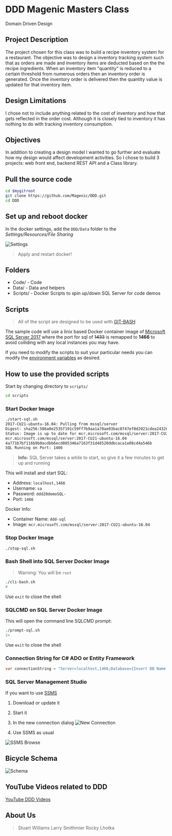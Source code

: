 # DDD Magenic Masters Class

Domain Driven Design

## Project Description

The project chosen for this class was to build a recipe inventory system for a restaurant. The objective was to design a inventory tracking system such that as orders are made and inventory items are deducted based on the the recipe ingredients. When an inventory item "quantity" is reduced to a certain threshold from numerous orders then an inventory order is generated. Once the inventory order is delivered then the quantity value is updated for that inventory item.

## Design Limitations

I chose not to include anything related to the cost of inventory and how that gets reflected in the order cost. Although it is closely tied to inventory it has nothing to do with tracking inventory consumption.

## Objectives

In addition to creating a design model I wanted to go further and evaluate how my design would affect development activities. So I chose to build 3 projects: web front end, backend REST API and a Class library. 

## Pull the source code

```sh
cd $mygitroot
git clone https://github.com/Magenic/DDD.git
cd DDD
```

## Set up and reboot docker

In the docker settings, add the `DDD/Data` folder to the *Settings/Resources/File Sharing*

![Settings](Docker-FileShare.png)

> Apply and restart docker!

## Folders

* Code/ - Code
* Data/ - Data and helpers
* Scripts/ - Docker Scripts to spin up/down SQL Server for code demos

## Scripts

> All of the script are designed to be used with [GIT-BASH](https://git-scm.herokuapp.com/book/en/v2/Getting-Started-The-Command-Line)

The sample code will use a linix based Docker container image of [Microsoft SQL Server 2017](https://hub.docker.com/_/microsoft-mssql-server) where the port for sql of ~~1433~~ is remapped to **1466** to avoid colliding with any local instances you may have.

If you need to modify the scripts to suit your particular needs you can modify the [environment variables](https://docs.microsoft.com/en-us/sql/linux/sql-server-linux-configure-environment-variables?view=sql-server-2017) as desired.

## How to use the provided scripts

Start by changing directory to `scripts/`

```bash
cd scripts
```

### Start Docker Image

```bash
./start-sql.sh
2017-CU21-ubuntu-16.04: Pulling from mssql/server
Digest: sha256:586a0e2535f191c59ff7b9aa1a70ae03bac0747ef0d2021cdea24326bcf2c3e4
Status: Image is up to date for mcr.microsoft.com/mssql/server:2017-CU21-ubuntu-16.04
mcr.microsoft.com/mssql/server:2017-CU21-ubuntu-16.04
4a771b7bf116b9b0acdbb6ecd005346a7163f31d48520ddbcaca1e08cd4a546b
SQL Running on Port: 1466
```

> **Info:** SQL Server takes a while to start, so give it a few minutes to get up and running 

This will install and start SQL:

* Address: `localhost,1466`
* Username: `sa`
* Password: `ddd20demoSQL-`
* Port: `1466`

Docker Info:

* Container Name: `ddd-sql`
* Image: `mcr.microsoft.com/mssql/server:2017-CU21-ubuntu-16.04`

### Stop Docker Image

```bash
./stop-sql.sh
```

### Bash Shell into SQL Server Docker Image

> Warning: You will be `root`

```bash
./cli-bash.sh
# 
```
Use `exit` to close the shell

### SQLCMD on SQL Server Docker Image

This will open the command line SQLCMD prompt:

```bash
./prompt-sql.sh
1> 
```

Use `exit` to close the shell

### Connection String for C# ADO or Entity Framework

```cs
var connectionString = "Server=localhost,1466;Database={Insert DB Name here};User Id=sa;Password=ddd20demoSQL-;"
```

### SQL Server Management Studio

If you want to use [SSMS](https://docs.microsoft.com/en-us/sql/ssms/download-sql-server-management-studio-ssm) 

1. Download or update it

2. Start it
 
3. In the new connection dialog
![New Connection](SSMS-Connect.png)

4. Use SSMS as usual

![SSMS Browse](SSMS-Browse.png)

## Bicycle Schema

![Schema](Bicycle_DB_Diagram.png)

## YouTube Videos related to DDD

[YouTube DDD Videos](https://www.youtube.com/user/spookdejur1962/search?query=DDD)

## About Us

> Stuart Williams
> Larry Smithmier 
> Rocky Lhotka 



